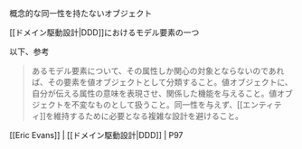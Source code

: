 概念的な同一性を持たないオブジェクト

[[ドメイン駆動設計|DDD]]におけるモデル要素の一つ

以下、参考

> あるモデル要素について、その属性しか関心の対象とならないのであれば、その要素を値オブジェクトとして分類すること。値オブジェクトに、自分が伝える属性の意味を表現させ、関係した機能を与えること。値オブジェクトを不変なものとして扱うこと。同一性を与えず、[[エンティティ]]を維持するために必要となる複雑な設計を避けること。

[[Eric Evans]] | [[ドメイン駆動設計|DDD]] | P97